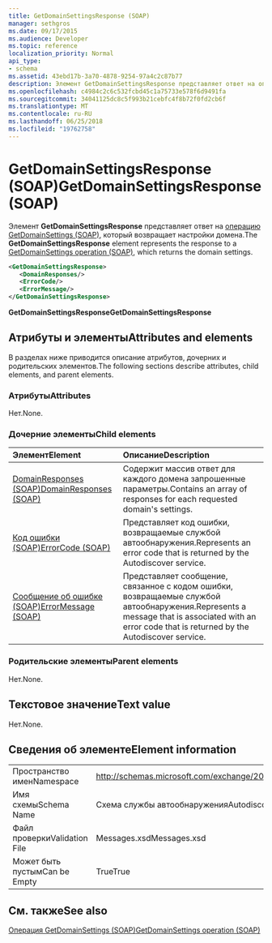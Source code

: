 ```yaml
---
title: GetDomainSettingsResponse (SOAP)
manager: sethgros
ms.date: 09/17/2015
ms.audience: Developer
ms.topic: reference
localization_priority: Normal
api_type:
- schema
ms.assetid: 43ebd17b-3a70-4878-9254-97a4c2c87b77
description: Элемент GetDomainSettingsResponse представляет ответ на операцию GetDomainSettings (SOAP), которая возвращает настройки домена.
ms.openlocfilehash: c4984c2c6c532fcbd45c1a75733e578f6d9491fa
ms.sourcegitcommit: 34041125dc8c5f993b21cebfc4f8b72f0fd2cb6f
ms.translationtype: MT
ms.contentlocale: ru-RU
ms.lasthandoff: 06/25/2018
ms.locfileid: "19762758"
---
```

# <a name="getdomainsettingsresponse-soap"></a><span data-ttu-id="b3b8d-103">GetDomainSettingsResponse (SOAP)</span><span class="sxs-lookup"><span data-stu-id="b3b8d-103">GetDomainSettingsResponse (SOAP)</span></span>

<span data-ttu-id="b3b8d-104">Элемент **GetDomainSettingsResponse** представляет ответ на [операцию GetDomainSettings (SOAP)](getdomainsettings-operation-soap.md), который возвращает настройки домена.</span><span class="sxs-lookup"><span data-stu-id="b3b8d-104">The **GetDomainSettingsResponse** element represents the response to a [GetDomainSettings operation (SOAP)](getdomainsettings-operation-soap.md), which returns the domain settings.</span></span>
  
```XML
<GetDomainSettingsResponse>
   <DomainResponses/>
   <ErrorCode/>
   <ErrorMessage/>
</GetDomainSettingsResponse>
```

 <span data-ttu-id="b3b8d-105">**GetDomainSettingsResponse**</span><span class="sxs-lookup"><span data-stu-id="b3b8d-105">**GetDomainSettingsResponse**</span></span>
## <a name="attributes-and-elements"></a><span data-ttu-id="b3b8d-106">Атрибуты и элементы</span><span class="sxs-lookup"><span data-stu-id="b3b8d-106">Attributes and elements</span></span>

<span data-ttu-id="b3b8d-107">В разделах ниже приводится описание атрибутов, дочерних и родительских элементов.</span><span class="sxs-lookup"><span data-stu-id="b3b8d-107">The following sections describe attributes, child elements, and parent elements.</span></span>
  
### <a name="attributes"></a><span data-ttu-id="b3b8d-108">Атрибуты</span><span class="sxs-lookup"><span data-stu-id="b3b8d-108">Attributes</span></span>

<span data-ttu-id="b3b8d-109">Нет.</span><span class="sxs-lookup"><span data-stu-id="b3b8d-109">None.</span></span>
  
### <a name="child-elements"></a><span data-ttu-id="b3b8d-110">Дочерние элементы</span><span class="sxs-lookup"><span data-stu-id="b3b8d-110">Child elements</span></span>

|<span data-ttu-id="b3b8d-111">**Элемент**</span><span class="sxs-lookup"><span data-stu-id="b3b8d-111">**Element**</span></span>|<span data-ttu-id="b3b8d-112">**Описание**</span><span class="sxs-lookup"><span data-stu-id="b3b8d-112">**Description**</span></span>|
|:-----|:-----|
|[<span data-ttu-id="b3b8d-113">DomainResponses (SOAP)</span><span class="sxs-lookup"><span data-stu-id="b3b8d-113">DomainResponses (SOAP)</span></span>](domainresponses-soap.md) <br/> |<span data-ttu-id="b3b8d-114">Содержит массив ответ для каждого домена запрошенные параметры.</span><span class="sxs-lookup"><span data-stu-id="b3b8d-114">Contains an array of responses for each requested domain's settings.</span></span>  <br/> |
|[<span data-ttu-id="b3b8d-115">Код ошибки (SOAP)</span><span class="sxs-lookup"><span data-stu-id="b3b8d-115">ErrorCode (SOAP)</span></span>](errorcode-soap.md) <br/> |<span data-ttu-id="b3b8d-116">Представляет код ошибки, возвращаемые службой автообнаружения.</span><span class="sxs-lookup"><span data-stu-id="b3b8d-116">Represents an error code that is returned by the Autodiscover service.</span></span>  <br/> |
|[<span data-ttu-id="b3b8d-117">Сообщение об ошибке (SOAP)</span><span class="sxs-lookup"><span data-stu-id="b3b8d-117">ErrorMessage (SOAP)</span></span>](errormessage-soap.md) <br/> |<span data-ttu-id="b3b8d-118">Представляет сообщение, связанное с кодом ошибки, возвращаемые службой автообнаружения.</span><span class="sxs-lookup"><span data-stu-id="b3b8d-118">Represents a message that is associated with an error code that is returned by the Autodiscover service.</span></span>  <br/> |
   
### <a name="parent-elements"></a><span data-ttu-id="b3b8d-119">Родительские элементы</span><span class="sxs-lookup"><span data-stu-id="b3b8d-119">Parent elements</span></span>

<span data-ttu-id="b3b8d-120">Нет.</span><span class="sxs-lookup"><span data-stu-id="b3b8d-120">None.</span></span>
  
## <a name="text-value"></a><span data-ttu-id="b3b8d-121">Текстовое значение</span><span class="sxs-lookup"><span data-stu-id="b3b8d-121">Text value</span></span>

<span data-ttu-id="b3b8d-122">Нет.</span><span class="sxs-lookup"><span data-stu-id="b3b8d-122">None.</span></span>
  
## <a name="element-information"></a><span data-ttu-id="b3b8d-123">Сведения об элементе</span><span class="sxs-lookup"><span data-stu-id="b3b8d-123">Element information</span></span>

|||
|:-----|:-----|
|<span data-ttu-id="b3b8d-124">Пространство имен</span><span class="sxs-lookup"><span data-stu-id="b3b8d-124">Namespace</span></span>  <br/> |http://schemas.microsoft.com/exchange/2010/Autodiscover  <br/> |
|<span data-ttu-id="b3b8d-125">Имя схемы</span><span class="sxs-lookup"><span data-stu-id="b3b8d-125">Schema Name</span></span>  <br/> |<span data-ttu-id="b3b8d-126">Схема службы автообнаружения</span><span class="sxs-lookup"><span data-stu-id="b3b8d-126">Autodiscover schema</span></span>  <br/> |
|<span data-ttu-id="b3b8d-127">Файл проверки</span><span class="sxs-lookup"><span data-stu-id="b3b8d-127">Validation File</span></span>  <br/> |<span data-ttu-id="b3b8d-128">Messages.xsd</span><span class="sxs-lookup"><span data-stu-id="b3b8d-128">Messages.xsd</span></span>  <br/> |
|<span data-ttu-id="b3b8d-129">Может быть пустым</span><span class="sxs-lookup"><span data-stu-id="b3b8d-129">Can be Empty</span></span>  <br/> |<span data-ttu-id="b3b8d-130">True</span><span class="sxs-lookup"><span data-stu-id="b3b8d-130">True</span></span>  <br/> |
   
## <a name="see-also"></a><span data-ttu-id="b3b8d-131">См. также</span><span class="sxs-lookup"><span data-stu-id="b3b8d-131">See also</span></span>



[<span data-ttu-id="b3b8d-132">Операция GetDomainSettings (SOAP)</span><span class="sxs-lookup"><span data-stu-id="b3b8d-132">GetDomainSettings operation (SOAP)</span></span>](getdomainsettings-operation-soap.md)

